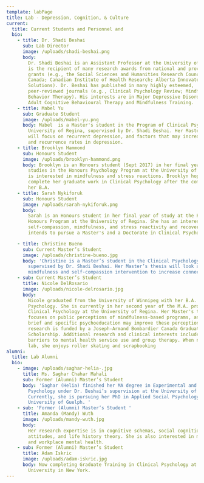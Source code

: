 ```yaml
---
template: labPage
title: Lab - Depression, Cognition, & Culture
current:
  title: Current Students and Personnel and
  bio:
    - title: Dr. Shadi Beshai
      sub: Lab Director
      image: /uploads/shadi-beshai.png
      body:
        Dr. Shadi Beshai is an Assistant Professor at the University of Regina. He
        is the recipient of many research awards from national and provincial
        grants (e.g., the Social Sciences and Humanities Research Council of
        Canada; Canadian Institute of Health Research; Alberta Innovates Health
        Solutions). Dr. Beshai has published in many highly esteemed,
        peer-reviewed journals (e.g., Clinical Psychology Review; Mindfulness;
        Behavior Therapy). His interests are in Major Depressive Disorder and
        Adult Cognitive Behavioural Therapy and Mindfulness Training.
    - title: Mabel Yu
      sub: Graduate Student
      image: /uploads/mabel-yu.png
      body: Mabel  is a Master's student in the Program of Clinical Psychology,
        University of Regina, supervised by Dr. Shadi Beshai. Her Master's thesis
        will focus on recurrent depression, and factors that may increase relapse
        and recurrence rates in depression.
    - title: Brooklyn Hammond
      sub: Honours Student
      image: /uploads/brooklyn-hammond.png
      body: Brooklyn is an Honours student (Sept 2017) in her final year of her
        studies in the Honours Psychology Program at the University of Regina. She
        is interested in mindfulness and stress reactions. Brooklyn hopes to
        complete her graduate work in Clinical Psychology after the completion of
        her B.A.
    - title: Sarah Nykiforuk
      sub: Honours Student
      image: /uploads/sarah-nykiforuk.png
      body:
        Sarah is an Honours student in her final year of study at the Psychology
        Honours Program at the University of Regina. She has an interest in
        self-compassion, mindfulness, and stress reactivity and recovery. Sarah
        intends to pursue a Master's and a Doctorate in Clinical Psychology.

    - title: Christine Bueno
      sub: Current Master’s Student
      image: /uploads/christine-bueno.jpg
      body: 'Christine is a Master’s student in the Clinical Psychology Program,
        supervised by Dr. Shadi Beshai. Her Master’s thesis will look at an online
        mindfulness and self-compassion intervention to increase connectedness. '
    - sub: Current Master’s Student
      title: Nicole DelRosario
      image: /uploads/nicole-delrosario.jpg
      body:
        Nicole graduated from the University of Winnipeg with her B.A. (Hons.) in
        Psychology. She is currently in her second year of the M.A. program in
        Clinical Psychology at the University of Regina. Her Master's thesis
        focuses on public perceptions of mindfulness-based programs, and whether
        brief and specific psychoeducation may improve these perceptions. This
        research is funded by a Joseph-Armand Bombardier Canada Graduate Master's
        Scholarship. Additional research and clinical interests include exploring
        barriers to mental health service use and group therapy. When not in the
        lab, she enjoys roller skating and scrapbooking
alumni:
  title: Lab Alumni
  bio:
    - image: /uploads/saghar-helia-.jpg
      title: Ms. Saghar Chahar Mahali
      sub: Former (Alumni) Master’s Student
      body: 'Saghar (Helia) finished her MA degree in Experimental and Applied
        Psychology under Dr. Beshai’s supervision at the University of Regina.
        Currently, she is pursuing her PhD in Applied Social Psychology at the
        University of Guelph. '
    - sub: 'Former (Alumni) Master’s Student '
      title: Amanda (Mandy) Wuth
      image: /uploads/mandy-wuth.jpg
      body:
        Her research expertise is in cognitive schemas, social cognitions, risk
        attitudes, and life history theory. She is also interested in mindfulness
        and workplace mental health.
    - sub: Former (Alumni) Master’s Student
      title: Adam Iskric
      image: /uploads/adam-iskric.jpg
      body: Now completing Graduate Training in Clinical Psychology at Hofstra
        University in New York.
---
```

